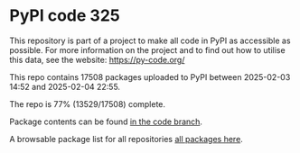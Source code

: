 # PyPI code 325

This repository is part of a project to make all code in PyPI as accessible as possible. For more information 
on the project and to find out how to utilise this data, see the website: https://py-code.org/

This repo contains 17508 packages uploaded to PyPI between 
2025-02-03 14:52 and 2025-02-04 22:55.

The repo is 77% (13529/17508) complete.

Package contents can be found [in the code branch](https://github.com/pypi-data/pypi-mirror-325/tree/code/packages).

A browsable package list for all repositories [all packages here](https://py-code.org/repositories/pypi-mirror-325).


